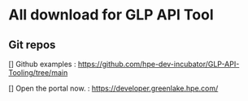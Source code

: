 # All download for GLP API Tool
## Git repos 
[] Github examples : https://github.com/hpe-dev-incubator/GLP-API-Tooling/tree/main

[] Open the portal now. : https://developer.greenlake.hpe.com/
